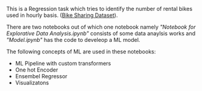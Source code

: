 This is a Regression task which tries to identify the number of rental bikes used in hourly basis.
([Bike Sharing Dataset](https://archive.ics.uci.edu/ml/datasets/bike+sharing+dataset#)).

There are two notebooks out of which one notebook namely *"Notebook for Explorative Data Analysis.ipynb"* consists of some data anaylsis works and *"Model.ipynb"* has the 
code to develeop a ML model.

The following concepts of ML are used in these notebooks:
* ML Pipeline with custom transformers
* One hot Encoder
* Ensembel Regressor
* Visualizatons
